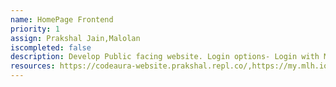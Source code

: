 ```yaml
---
name: HomePage Frontend
priority: 1
assign: Prakshal Jain,Malolan
iscompleted: false
description: Develop Public facing website. Login options- Login with MyMLH (https://my.mlh.io/docs), Login with GitHub (https://docs.github.com/en/rest/guides/basics-of-authentication), Login with Google, Custom Sign-In
resources: https://codeaura-website.prakshal.repl.co/,https://my.mlh.io/docs,https://docs.github.com/en/rest/guides/basics-of-authentication
---
```

